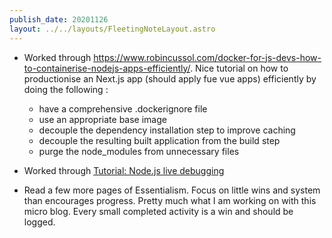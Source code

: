 ```yaml
---
publish_date: 20201126
layout: ../../layouts/FleetingNoteLayout.astro
---
```


- Worked through https://www.robincussol.com/docker-for-js-devs-how-to-containerise-nodejs-apps-efficiently/. Nice tutorial on how to productionise an Next.js app (should apply fue vue apps) efficiently by doing the following :

  - have a comprehensive .dockerignore file
  - use an appropriate base image
  - decouple the dependency installation step to improve caching
  - decouple the resulting built application from the build step
  - purge the node_modules from unnecessary files

- Worked through [Tutorial: Node.js live debugging ](https://training.play-with-docker.com/nodejs-live-debugging/)
- Read a few more pages of Essentialism. Focus on little wins and system than encourages progress. Pretty much what I am working on with this micro blog. Every small completed activity is a win and should be logged.
